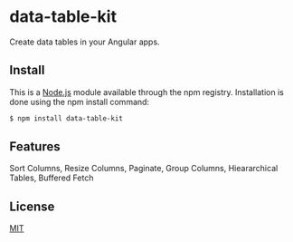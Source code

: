 # data-table-kit

Create data tables in your Angular apps.

## Install
This is a [Node.js](https://nodejs.org/en/) module available through the npm registry. Installation is done using the npm install command:

```bash
$ npm install data-table-kit
```

## Features
Sort Columns, Resize Columns, Paginate, Group Columns, Hieararchical Tables,
Buffered Fetch

## License
[MIT](https://opensource.org/licenses/MIT)

